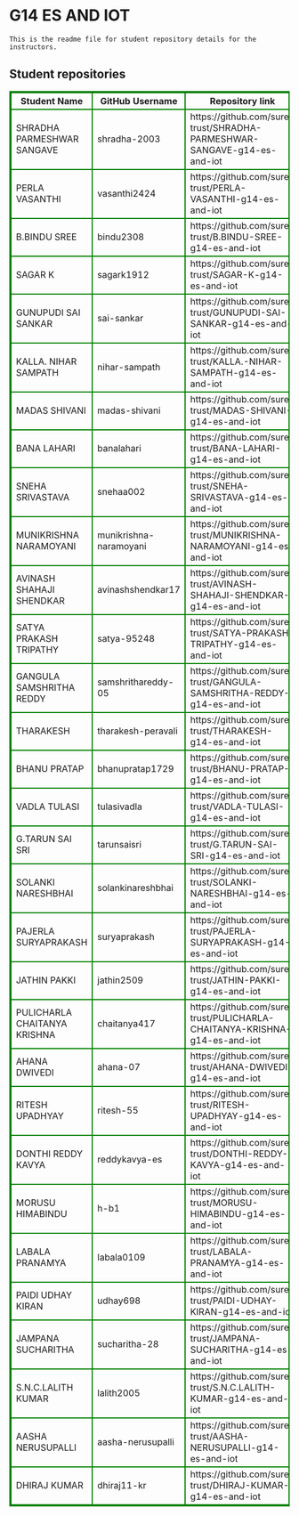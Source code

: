 # G14 ES AND IOT
    This is the readme file for student repository details for the instructors.
## Student repositories 
<table style="border : 2px solid green; width:100%;">
<tr >
<th style="border : 2px solid green;">Student Name</th>
<th style="border : 2px solid green;">GitHub Username</th>
<th style="border : 2px solid green;">Repository link</th>
</tr>
<tr style="border : 2px solid green;">
<td style="border : 2px solid green;">SHRADHA PARMESHWAR SANGAVE</td> 

<td style="border : 2px solid green;">shradha-2003</td> 

<td style="border : 2px solid green;">https://github.com/sure-trust/SHRADHA-PARMESHWAR-SANGAVE-g14-es-and-iot</td> 
</tr>

<tr style="border : 2px solid green;">
<td style="border : 2px solid green;">PERLA VASANTHI</td> 

<td style="border : 2px solid green;">vasanthi2424</td> 

<td style="border : 2px solid green;">https://github.com/sure-trust/PERLA-VASANTHI-g14-es-and-iot</td> 
</tr>

<tr style="border : 2px solid green;">
<td style="border : 2px solid green;">B.BINDU SREE</td> 

<td style="border : 2px solid green;">bindu2308</td> 

<td style="border : 2px solid green;">https://github.com/sure-trust/B.BINDU-SREE-g14-es-and-iot</td> 
</tr>

<tr style="border : 2px solid green;">
<td style="border : 2px solid green;">SAGAR K</td> 

<td style="border : 2px solid green;">sagark1912</td> 

<td style="border : 2px solid green;">https://github.com/sure-trust/SAGAR-K-g14-es-and-iot</td> 
</tr>

<tr style="border : 2px solid green;">
<td style="border : 2px solid green;">GUNUPUDI SAI SANKAR</td> 

<td style="border : 2px solid green;">sai-sankar</td> 

<td style="border : 2px solid green;">https://github.com/sure-trust/GUNUPUDI-SAI-SANKAR-g14-es-and-iot</td> 
</tr>

<tr style="border : 2px solid green;">
<td style="border : 2px solid green;">KALLA. NIHAR SAMPATH</td> 

<td style="border : 2px solid green;">nihar-sampath</td> 

<td style="border : 2px solid green;">https://github.com/sure-trust/KALLA.-NIHAR-SAMPATH-g14-es-and-iot</td> 
</tr>

<tr style="border : 2px solid green;">
<td style="border : 2px solid green;">MADAS SHIVANI</td> 

<td style="border : 2px solid green;">madas-shivani</td> 

<td style="border : 2px solid green;">https://github.com/sure-trust/MADAS-SHIVANI-g14-es-and-iot</td> 
</tr>

<tr style="border : 2px solid green;">
<td style="border : 2px solid green;">BANA LAHARI</td> 

<td style="border : 2px solid green;">banalahari</td> 

<td style="border : 2px solid green;">https://github.com/sure-trust/BANA-LAHARI-g14-es-and-iot</td> 
</tr>

<tr style="border : 2px solid green;">
<td style="border : 2px solid green;">SNEHA SRIVASTAVA</td> 

<td style="border : 2px solid green;">snehaa002</td> 

<td style="border : 2px solid green;">https://github.com/sure-trust/SNEHA-SRIVASTAVA-g14-es-and-iot</td> 
</tr>

<tr style="border : 2px solid green;">
<td style="border : 2px solid green;">MUNIKRISHNA NARAMOYANI</td> 

<td style="border : 2px solid green;">munikrishna-naramoyani</td> 

<td style="border : 2px solid green;">https://github.com/sure-trust/MUNIKRISHNA-NARAMOYANI-g14-es-and-iot</td> 
</tr>

<tr style="border : 2px solid green;">
<td style="border : 2px solid green;">AVINASH SHAHAJI SHENDKAR</td> 

<td style="border : 2px solid green;">avinashshendkar17</td> 

<td style="border : 2px solid green;">https://github.com/sure-trust/AVINASH-SHAHAJI-SHENDKAR-g14-es-and-iot</td> 
</tr>

<tr style="border : 2px solid green;">
<td style="border : 2px solid green;">SATYA PRAKASH TRIPATHY</td> 

<td style="border : 2px solid green;">satya-95248</td> 

<td style="border : 2px solid green;">https://github.com/sure-trust/SATYA-PRAKASH-TRIPATHY-g14-es-and-iot</td> 
</tr>

<tr style="border : 2px solid green;">
<td style="border : 2px solid green;">GANGULA SAMSHRITHA REDDY</td> 

<td style="border : 2px solid green;">samshrithareddy-05</td> 

<td style="border : 2px solid green;">https://github.com/sure-trust/GANGULA-SAMSHRITHA-REDDY-g14-es-and-iot</td> 
</tr>

<tr style="border : 2px solid green;">
<td style="border : 2px solid green;">THARAKESH</td> 

<td style="border : 2px solid green;">tharakesh-peravali</td> 

<td style="border : 2px solid green;">https://github.com/sure-trust/THARAKESH-g14-es-and-iot</td> 
</tr>

<tr style="border : 2px solid green;">
<td style="border : 2px solid green;">BHANU PRATAP</td> 

<td style="border : 2px solid green;">bhanupratap1729</td> 

<td style="border : 2px solid green;">https://github.com/sure-trust/BHANU-PRATAP-g14-es-and-iot</td> 
</tr>

<tr style="border : 2px solid green;">
<td style="border : 2px solid green;">VADLA TULASI</td> 

<td style="border : 2px solid green;">tulasivadla</td> 

<td style="border : 2px solid green;">https://github.com/sure-trust/VADLA-TULASI-g14-es-and-iot</td> 
</tr>

<tr style="border : 2px solid green;">
<td style="border : 2px solid green;">G.TARUN SAI SRI</td> 

<td style="border : 2px solid green;">tarunsaisri</td> 

<td style="border : 2px solid green;">https://github.com/sure-trust/G.TARUN-SAI-SRI-g14-es-and-iot</td> 
</tr>

<tr style="border : 2px solid green;">
<td style="border : 2px solid green;">SOLANKI NARESHBHAI</td> 

<td style="border : 2px solid green;">solankinareshbhai</td> 

<td style="border : 2px solid green;">https://github.com/sure-trust/SOLANKI-NARESHBHAI-g14-es-and-iot</td> 
</tr>

<tr style="border : 2px solid green;">
<td style="border : 2px solid green;">PAJERLA SURYAPRAKASH</td> 

<td style="border : 2px solid green;">suryaprakash</td> 

<td style="border : 2px solid green;">https://github.com/sure-trust/PAJERLA-SURYAPRAKASH-g14-es-and-iot</td> 
</tr>

<tr style="border : 2px solid green;">
<td style="border : 2px solid green;">JATHIN PAKKI</td> 

<td style="border : 2px solid green;">jathin2509</td> 

<td style="border : 2px solid green;">https://github.com/sure-trust/JATHIN-PAKKI-g14-es-and-iot</td> 
</tr>

<tr style="border : 2px solid green;">
<td style="border : 2px solid green;">PULICHARLA CHAITANYA KRISHNA</td> 

<td style="border : 2px solid green;">chaitanya417</td> 

<td style="border : 2px solid green;">https://github.com/sure-trust/PULICHARLA-CHAITANYA-KRISHNA-g14-es-and-iot</td> 
</tr>

<tr style="border : 2px solid green;">
<td style="border : 2px solid green;">AHANA DWIVEDI</td> 

<td style="border : 2px solid green;">ahana-07</td> 

<td style="border : 2px solid green;">https://github.com/sure-trust/AHANA-DWIVEDI-g14-es-and-iot</td> 
</tr>

<tr style="border : 2px solid green;">
<td style="border : 2px solid green;">RITESH UPADHYAY</td> 

<td style="border : 2px solid green;">ritesh-55</td> 

<td style="border : 2px solid green;">https://github.com/sure-trust/RITESH-UPADHYAY-g14-es-and-iot</td> 
</tr>

<tr style="border : 2px solid green;">
<td style="border : 2px solid green;">DONTHI REDDY KAVYA</td> 

<td style="border : 2px solid green;">reddykavya-es</td> 

<td style="border : 2px solid green;">https://github.com/sure-trust/DONTHI-REDDY-KAVYA-g14-es-and-iot</td> 
</tr>

<tr style="border : 2px solid green;">
<td style="border : 2px solid green;">MORUSU HIMABINDU</td> 

<td style="border : 2px solid green;">h-b1</td> 

<td style="border : 2px solid green;">https://github.com/sure-trust/MORUSU-HIMABINDU-g14-es-and-iot</td> 
</tr>

<tr style="border : 2px solid green;">
<td style="border : 2px solid green;">LABALA PRANAMYA</td> 

<td style="border : 2px solid green;">labala0109</td> 

<td style="border : 2px solid green;">https://github.com/sure-trust/LABALA-PRANAMYA-g14-es-and-iot</td> 
</tr>

<tr style="border : 2px solid green;">
<td style="border : 2px solid green;">PAIDI UDHAY KIRAN</td> 

<td style="border : 2px solid green;">udhay698</td> 

<td style="border : 2px solid green;">https://github.com/sure-trust/PAIDI-UDHAY-KIRAN-g14-es-and-iot</td> 
</tr>

<tr style="border : 2px solid green;">
<td style="border : 2px solid green;">JAMPANA SUCHARITHA</td> 

<td style="border : 2px solid green;">sucharitha-28</td> 

<td style="border : 2px solid green;">https://github.com/sure-trust/JAMPANA-SUCHARITHA-g14-es-and-iot</td> 
</tr>

<tr style="border : 2px solid green;">
<td style="border : 2px solid green;">S.N.C.LALITH KUMAR</td> 

<td style="border : 2px solid green;">lalith2005</td> 

<td style="border : 2px solid green;">https://github.com/sure-trust/S.N.C.LALITH-KUMAR-g14-es-and-iot</td> 
</tr>

<tr style="border : 2px solid green;">
<td style="border : 2px solid green;">AASHA NERUSUPALLI</td> 

<td style="border : 2px solid green;">aasha-nerusupalli</td> 

<td style="border : 2px solid green;">https://github.com/sure-trust/AASHA-NERUSUPALLI-g14-es-and-iot</td> 
</tr>

<tr style="border : 2px solid green;">
<td style="border : 2px solid green;">DHIRAJ KUMAR</td> 

<td style="border : 2px solid green;">dhiraj11-kr</td> 

<td style="border : 2px solid green;">https://github.com/sure-trust/DHIRAJ-KUMAR-g14-es-and-iot</td> 
</tr>
